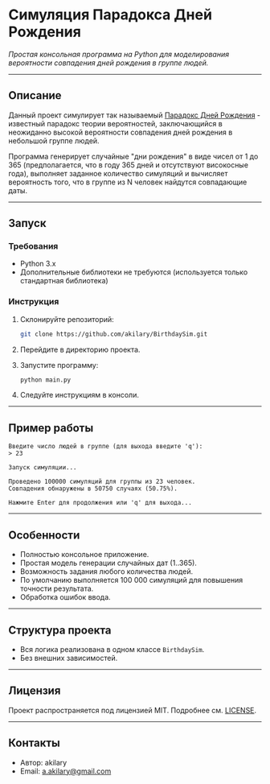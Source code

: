 # Симуляция Парадокса Дней Рождения

*Простая консольная программа на Python для моделирования вероятности совпадения дней рождения в группе людей.*

---

## Описание

Данный проект симулирует так называемый [Парадокс Дней Рождения](https://en.wikipedia.org/wiki/Birthday_problem) -
известный парадокс теории вероятностей, заключающийся в неожиданно высокой вероятности совпадения дней рождения в
небольшой группе людей.

Программа генерирует случайные "дни рождения" в виде чисел от 1 до 365 (предполагается, что в году 365 дней и
отсутствуют високосные года), выполняет заданное количество симуляций и вычисляет вероятность того, что в группе из N
человек найдутся совпадающие даты.

---

## Запуск

### Требования

* Python 3.x
* Дополнительные библиотеки не требуются (используется только стандартная библиотека)

### Инструкция

1. Склонируйте репозиторий:

   ```bash
   git clone https://github.com/akilary/BirthdaySim.git
   ```
2. Перейдите в директорию проекта.
3. Запустите программу:

   ```bash
   python main.py
   ```
4. Следуйте инструкциям в консоли.

---

## Пример работы

```
Введите число людей в группе (для выхода введите 'q'):
> 23

Запуск симуляции...

Проведено 100000 симуляций для группы из 23 человек.
Совпадения обнаружены в 50750 случаях (50.75%).

Нажмите Enter для продолжения или 'q' для выхода...
```

---

## Особенности

* Полностью консольное приложение.
* Простая модель генерации случайных дат (1..365).
* Возможность задания любого количества людей.
* По умолчанию выполняется 100 000 симуляций для повышения точности результата.
* Обработка ошибок ввода.

---

## Структура проекта

* Вся логика реализована в одном классе `BirthdaySim`.
* Без внешних зависимостей.

---

## Лицензия

Проект распространяется под лицензией MIT. Подробнее см. [LICENSE](LICENSE).

---

## Контакты

* Автор: akilary
* Email: [a.akilary@gmail.com](mailto:a.akilary@gmail.com)
